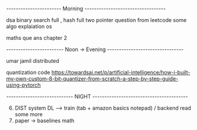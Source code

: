 
----------------------- Morning ----------------------------------

dsa
	binary search full , hash full 
	two pointer question from leetcode
	some algo explaiation
os


maths
	que ans chapter 2




------------------------ Noon -> Evening --------------------------------



umar jamil 
distributed

quantization code 
https://towardsai.net/p/artificial-intelligence/how-i-built-my-own-custom-8-bit-quantizer-from-scratch-a-step-by-step-guide-using-pytorch





---------------------------- NIGHT ----------------------------------------

6. DIST system DL --> train (tab + amazon basics notepad) / backend read some more
7. paper -> baselines math 


